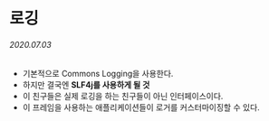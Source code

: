 # 로깅

###### 2020.07.03

- 기본적으로 Commons Logging을 사용한다.
- 하지만 결국엔 **SLF4j를 사용하게 될 것**
- 이 친구들은 실제 로깅을 하는 친구들이 아닌 인터페이스이다.
- 이 프레임을 사용하는 애플리케이션들이 로거를 커스터마이징할 수 있다.